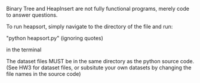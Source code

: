 Binary Tree and HeapInsert are not fully functional programs, merely code to answer questions.

To run heapsort, simply navigate to the directory of the file and run:

"python heapsort.py" (ignoring quotes)

in the terminal

The dataset files MUST be in the same directory as the python source code.
(See HW3 for dataset files, or subsitute your own datasets by changing the file names in the source code)
